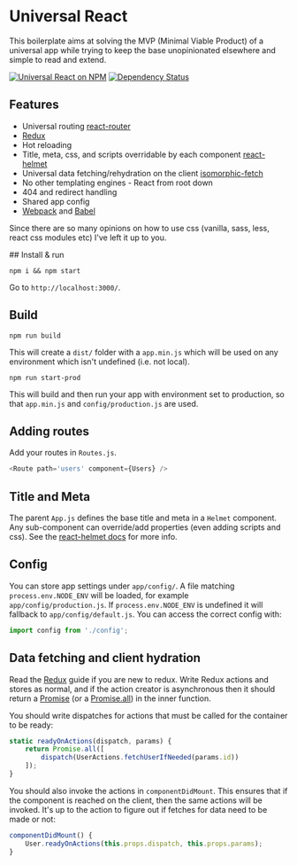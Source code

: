 # Universal React

This boilerplate aims at solving the MVP (Minimal Viable Product) of a universal app while trying to keep the base unopinionated elsewhere and simple to read and extend.

[![Universal React on NPM](https://img.shields.io/npm/v/universal-react.svg)](https://www.npmjs.com/package/universal-react)
[![Dependency Status](https://david-dm.org/DominicTobias/universal-react.svg)](https://david-dm.org/DominicTobias/universal-react)

Features
--------

- Universal routing [react-router](https://github.com/rackt/react-router)
- [Redux](https://rackt.github.io/redux/)
- Hot reloading
- Title, meta, css, and scripts overridable by each component [react-helmet](https://github.com/nfl/react-helmet)
- Universal data fetching/rehydration on the client [isomorphic-fetch](https://github.com/matthew-andrews/isomorphic-fetch)
- No other templating engines - React from root down
- 404 and redirect handling
- Shared app config
- [Webpack](https://webpack.github.io) and [Babel](https://babeljs.io)

Since there are so many opinions on how to use css (vanilla, sass, less, react css modules etc) I've left it up to you.

## Install & run

```
npm i && npm start
```

Go to `http://localhost:3000/`.

## Build

```
npm run build
```

This will create a `dist/` folder with a `app.min.js` which will be used on any environment which isn't undefined (i.e. not local).

```
npm run start-prod
```

This will build and then run your app with environment set to production, so that `app.min.js` and `config/production.js` are used.

## Adding routes

Add your routes in `Routes.js`.

```js
<Route path='users' component={Users} />
```

## Title and Meta

The parent `App.js` defines the base title and meta in a `Helmet` component. Any sub-component can override/add properties (even adding scripts and css). See the [react-helmet docs](https://github.com/nfl/react-helmet) for more info.

## Config

You can store app settings under `app/config/`. A file matching `process.env.NODE_ENV` will be loaded, for example `app/config/production.js`. If `process.env.NODE_ENV` is undefined it will fallback to `app/config/default.js`. You can access the correct config with:

```js
import config from './config';
```

## Data fetching and client hydration

Read the [Redux](https://rackt.github.io/redux/) guide if you are new to redux. Write Redux actions and stores as normal, and if the action creator is asynchronous then it should return a [Promise](https://developer.mozilla.org/en/docs/Web/JavaScript/Reference/Global_Objects/Promise) (or a [Promise.all](https://developer.mozilla.org/en-US/docs/Web/JavaScript/Reference/Global_Objects/Promise/all)) in the inner function.

You should write dispatches for actions that must be called for the container to be ready:

```js
static readyOnActions(dispatch, params) {
	return Promise.all([
		dispatch(UserActions.fetchUserIfNeeded(params.id))
	]);
}
```

You should also invoke the actions in `componentDidMount`. This ensures that if the component is reached on the client, then the same actions will be invoked. It's up to the action to figure out if fetches for data need to be made or not:

```js
componentDidMount() {
	User.readyOnActions(this.props.dispatch, this.props.params);
}
```
